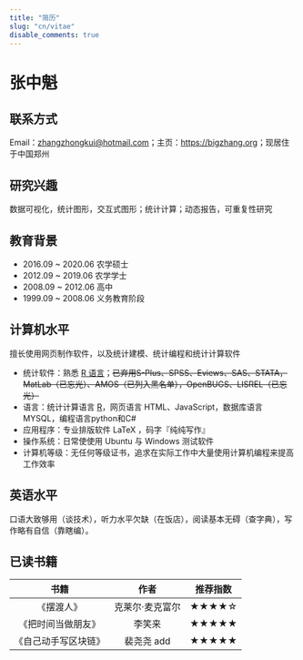 ```yaml
---
title: "简历"
slug: "cn/vitae"
disable_comments: true
---
```


# 张中魁

## 联系方式

Email：zhangzhongkui@hotmail.com；主页：<https://bigzhang.org>；现居住于中国郑州

## 研究兴趣

数据可视化，统计图形，交互式图形；统计计算；动态报告，可重复性研究

## 教育背景

- 2016.09 ~ 2020.06 农学硕士
- 2012.09 ~ 2019.06 农学学士
- 2008.09 ~ 2012.06 高中
- 1999.09 ~ 2008.06 义务教育阶段


## 计算机水平

擅长使用网页制作软件，以及统计建模、统计编程和统计计算软件

- 统计软件：熟悉 [R 语言](http://www.r-project.org/)；~~已弃用S-Plus、SPSS、Eviews、SAS、STATA，MatLab（已忘光）、AMOS（已列入黑名单），OpenBUGS、LISREL（已忘光）~~
- 语言：统计计算语言 [R](http://www.r-project.org/)，网页语言 HTML、JavaScript，数据库语言 MYSQL，编程语言python和C#
- 应用程序：专业排版软件 LaTeX ，码字『纯纯写作』
- 操作系统：日常使使用 Ubuntu 与 Windows 测试软件
- 计算机等级：无任何等级证书，追求在实际工作中大量使用计算机编程来提高工作效率

## 英语水平

口语大致够用（谈技术），听力水平欠缺（在饭店），阅读基本无碍（查字典），写作略有自信（靠瞎编）。



## 已读书籍

| 书籍 | 作者| 推荐指数 |
|:----:|:----:|:----:|
| 《摆渡人》 |   克莱尔·麦克富尔   |  ★★★★☆    |
| 《把时间当做朋友》  | 李笑来     |   ★★★★★|
| 《自己动手写区块链》     | 裴尧尧  add|★★★★★  |
